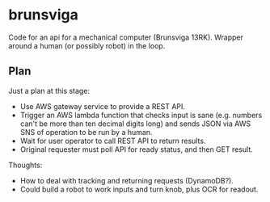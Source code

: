 # brunsviga
Code for an api for a mechanical computer (Brunsviga 13RK). Wrapper around a human (or possibly robot) in the loop.

## Plan
Just a plan at this stage:
* Use AWS gateway service to provide a REST API.
* Trigger an AWS lambda function that checks input is sane (e.g. numbers can't be more than ten decimal digits long) and sends JSON via AWS SNS of operation to be run by a human.
* Wait for user operator to call REST API to return results.
* Original requester must poll API for ready status, and then GET result.

Thoughts:
* How to deal with tracking and returning requests (DynamoDB?).
* Could build a robot to work inputs and turn knob, plus OCR for readout.
